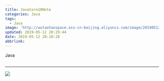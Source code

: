 ```yaml
---
title: JavaCore10Note
categories: Java
tags:
  - Java
image: 'http://wutaotaospace.oss-cn-beijing.aliyuncs.com/image/20190512_1.jpg'
updated: 2019-05-12 20:29:44
date: 2019-05-12 20:10:28
abbrlink:
---
```

Java
<!-- more -->
##
##
##
<hr />
<img src="http://wutaotaospace.oss-cn-beijing.aliyuncs.com/image/20190512_1.jpg" class="full-image" />
